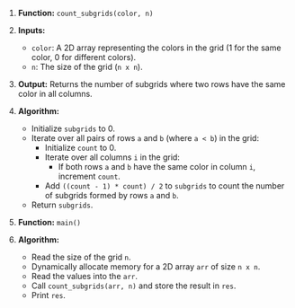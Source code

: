 1. **Function:** `count_subgrids(color, n)`
2. **Inputs:**
   - `color`: A 2D array representing the colors in the grid (1 for the same color, 0 for different colors).
   - `n`: The size of the grid (`n x n`).
3. **Output:** Returns the number of subgrids where two rows have the same color in all columns.
4. **Algorithm:**

   - Initialize `subgrids` to 0.
   - Iterate over all pairs of rows `a` and `b` (where `a < b`) in the grid:
     - Initialize `count` to 0.
     - Iterate over all columns `i` in the grid:
       - If both rows `a` and `b` have the same color in column `i`, increment `count`.
     - Add `((count - 1) * count) / 2` to `subgrids` to count the number of subgrids formed by rows `a` and `b`.
   - Return `subgrids`.

5. **Function:** `main()`
6. **Algorithm:**
   - Read the size of the grid `n`.
   - Dynamically allocate memory for a 2D array `arr` of size `n x n`.
   - Read the values into the `arr`.
   - Call `count_subgrids(arr, n)` and store the result in `res`.
   - Print `res`.
